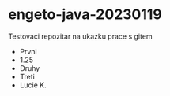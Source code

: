 # engeto-java-20230119
Testovaci repozitar na ukazku prace s gitem

- Prvni
- 1.25
- Druhy
- Treti
- Lucie K.
